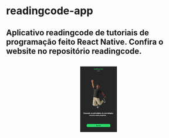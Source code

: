 # readingcode-app
<h2>Aplicativo readingcode de tutoriais de programação feito React Native. Confira o website no repositório readingcode.<h2>


<link rel="stylesheet" href="readme.css">

<div class="banner" style="display: flex; flex-direction:column; align-items: center; justfy-content: center">
    <img src="./img/Group 48pagina-inicial.png" alt="" style="width: 100px;">
</div>
